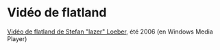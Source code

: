 # Vidéo de flatland

[Vidéo de flatland de Stefan "lazer" Loeber](./media/sl_flatland.wmv), été 2006 (en Windows Media Player)
